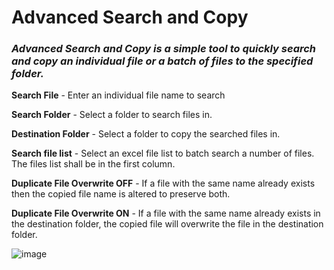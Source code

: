 # **Advanced Search and Copy** 

### *Advanced Search and Copy is a simple tool to quickly search and copy an individual file or a batch of files to the specified folder.*
    
**Search File** - Enter an individual file name to search

**Search Folder** - Select a folder to search files in. 

**Destination Folder** - Select a folder to copy the searched files in.

**Search file list** - Select an excel file list to batch search a number of files. The files list shall be in the first column.

**Duplicate File Overwrite OFF** - If a file with the same name already exists then the copied file name is altered to preserve both.

**Duplicate File Overwrite ON** - If a file with the same name already exists in the destination folder, the copied file will overwrite the file in the destination            folder.   

![image](https://user-images.githubusercontent.com/39190670/198748909-392a99d5-1681-47b0-8572-9a03826e23b9.png)

